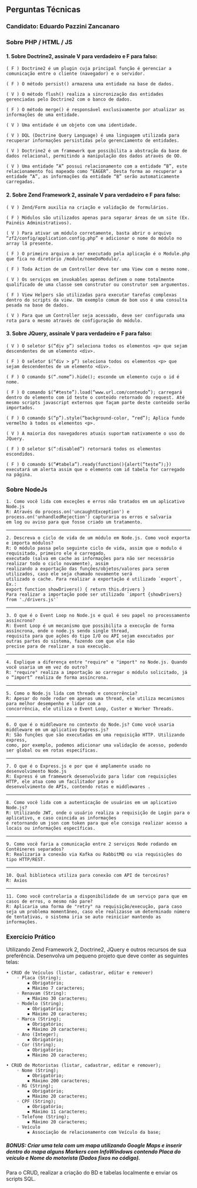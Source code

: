 ## Perguntas Técnicas

### Candidato: Eduardo Pazzini Zancanaro


### Sobre PHP / HTML / JS

#### 1. Sobre Doctrine2, assinale V para verdadeiro e F para falso:

    ( F ) Doctrine2 é um plugin cuja principal função é gerenciar a comunicação entre o cliente (navegador) e o servidor.
    
    ( F ) O método persist() armazena uma entidade na base de dados.
    
    ( V ) O método flush() realiza a sincronização das entidades gerenciadas pelo Doctrine2 com o banco de dados.
    
    ( F ) O método merge() é responsável exclusivamente por atualizar as informações de uma entidade.
    
    ( V ) Uma entidade é um objeto com uma identidade.
    
    ( V ) DQL (Doctrine Query Language) é uma linguagem utilizada para recuperar informações persistidas pelo gerenciamento de entidades.
    
    ( V ) Doctrine2 é um framework que possibilita a abstração da base de dados relacional, permitindo a manipulação dos dados através de OO.
    
    ( V ) Uma entidade “A” possui relacionamento com a entidade “B”, este relacionamento foi mapeado como “EAGER”. Desta forma ao recuperar a entidade “A”, as informações da entidade “B” serão automaticamente carregadas.


#### 2. Sobre Zend Framework 2, assinale V para verdadeiro e F para falso:

    ( V ) Zend/Form auxilia na criação e validação de formulários.
    
    ( F ) Módulos são utilizados apenas para separar áreas de um site (Ex. Painéis Administrativos).
    
    ( V ) Para ativar um módulo corretamente, basta abrir o arquivo “zf2/config/application.config.php” e adicionar o nome do módulo no array lá presente.
    
    ( F ) O primeiro arquivo a ser executado pela aplicação é o Module.php que fica no diretório /module/nomeDoModule/.
    
    ( F ) Toda Action de um Controller deve ter uma View com o mesmo nome.
    
    ( V ) Os serviços em invokables apenas definem o nome totalmente qualificado de uma classe sem construtor ou construtor sem argumentos.
    
    ( F ) View Helpers são utilizadas para executar tarefas complexas dentro do scripts da view. Um exemplo comum de bom uso é uma consulta pesada na base de dados.
    
    ( V ) Para que um Controller seja acessado, deve ser configurada uma rota para o mesmo através de configuração do módulo.


#### 3. Sobre JQuery, assinale V para verdadeiro e F para falso:

    ( V ) O seletor $(“div p”) seleciona todos os elementos <p> que sejam descendentes de um elemento <div>.
    
    ( F ) O seletor $(“div > p”) seleciona todos os elementos <p> que sejam descendentes de um elemento <div>.
    
    ( F ) O comando $(“.nome”).hide(); esconde um elemento cujo o id é nome.
    
    ( F ) O comando $(“#teste”).load(“www.url.com/conteudo”); carregará dentro do elemento com id teste o conteúdo retornado do request. Até mesmo scripts javascript externos que façam parte deste conteúdo serão importados.
    
    ( F ) O comando $(“p”).style(“background-color, “red”); Aplica fundo vermelho à todos os elementos <p>.
    
    ( V ) A maioria dos navegadores atuais suportam nativamente o uso do JQuery.
    
    ( F ) O seletor $(“:disabled”) retornará todos os elementos escondidos.
    
    ( F ) O comando $(“#tabela”).ready(function(){alert(“teste”);}) executará um alerta assim que o elemento com id tabela for carregado na página.


### Sobre NodeJs

    1. Como você lida com exceções e erros não tratados em um aplicativo Node.js
    R: Através do process.on('uncaughtException') e process.on('unhandledRejection') capturaria os erros e salvaria
    em log ou aviso para que fosse criado um tratamento.
---
    2. Descreva o ciclo de vida de um módulo em Node.js. Como você exporta e importa módulos?
    R: O módulo passa pelo seguinte ciclo de vida, assim que o modulo é requisitado, primeiro ele é carregado,
    executado (salva em cache as informações para não ser necessário realizar todo o ciclo novamente), assim 
    realizando a exportação das funções/objetos/valores para serem utilizados, caso ele seja chamado novamente será
    utilizado o cache. Para realizar a exportação é utilizado `export`, Ex.:
    export function showDrivers() { return this.drivers }
    Para realizar a importação pode ser utilizado `import {showDrivers} from './drivers.js'` 

--- 
    3. O que é o Event Loop no Node.js e qual é seu papel no processamento assíncrono?
    R: Event Loop é um mecanismo que possibilita a execução de forma assíncrona, onde o node.js sendo single thread,
    requisita para que ações do tipo I/O ou API sejam executados por outras partes do sistema, fazendo com que ele não 
    precise para de realizar a sua execução.

--- 
    4. Explique a diferença entre "require" e "import" no Node.js. Quando você usaria um em vez do outro?
    R: "require" realiza a importação ao carregar o módulo solicitado, já o “import” realiza de forma assíncrona.
---
    5. Como o Node.js lida com threads e concorrência?
    R: Apesar do node rodar em apenas uma thread, ele utiliza mecanismos para melhor desempenho e lidar com a 
    concorrência, ele utiliza o Event Loop, Custer e Worker Threads.  
---
    6. O que é o middleware no contexto do Node.js? Como você usaria middleware em um aplicativo Express.js?
    R: São funções que são executadas em uma requisição HTTP. Utilizando express,
    como, por exemplo, podemos adicionar uma validação de acesso, podendo ser global ou em rotas específicas. 
---
    7. O que é o Express.js e por que é amplamente usado no desenvolvimento Node.js
    R: Express é um framework desenvolvido para lidar com requisições HTTP, ele atua como um facilitador para o 
    desenvolvimento de APIs, contendo rotas e middlewares .
---
    8. Como você lida com a autenticação de usuários em um aplicativo Node.js?
    R: Utilizando JWT, onde o usuário realiza a requisição de Login para o aplicativo, e caso coincida as informações
    é retornando um json com token para que ele consiga realizar acesso a locais ou informações específicas.  
---
    9. Como você faria a comunicação entre 2 serviços Node rodando em Contêineres separados?
    R: Realizaria a conexão via Kafka ou RabbitMQ ou via requisições do tipo HTTP/REST.
---
    10. Qual biblioteca utiliza para conexão com API de terceiros?
    R: Axios
---
    11. Como você controlaria a disponibilidade de um serviço para que em casos de erros, o mesmo não pare?
    R: Aplicaria uma forma de "retry" na requisição/execução, para caso seja um problema momentâneo, caso ele realizasse um determinado número 
    de tentativas, o sistema iria se auto reiniciar mantendo as informações.




### Exercício Prático

Utilizando Zend Framework 2, Doctrine2, JQuery e outros recursos de sua preferência. Desenvolva um pequeno projeto que deve conter as seguintes telas:

    • CRUD de Veículos (listar, cadastrar, editar e remover)
        ◦ Placa (String);
            ▪ Obrigatório;
            ▪ Máximo 7 caracteres;
        ◦ Renavam (String):
            ▪ Máximo 30 caracteres;
        ◦ Modelo (String);
            ▪ Obrigatório;
            ▪ Máximo 20 caracteres;
        ◦ Marca (String);
            ▪ Obrigatório;
            ▪ Máximo 20 caracteres;
        ◦ Ano (Integer);
            ▪ Obrigatório;
        ◦ Cor (String);
            ▪ Obrigatório;
            ▪ Máximo 20 caracteres;

    • CRUD de Motoristas (listar, cadastrar, editar e remover);
        ◦ Nome (String);
            ▪ Obrigatório;
            ▪ Máximo 200 caracteres;
        ◦ RG (String);
            ▪ Obrigatório;
            ▪ Máximo 20 caracteres;
        ◦ CPF (String);
            ▪ Obrigatório;
            ▪ Máximo 11 caracteres;
        ◦ Telefone (String);
            ▪ Máximo 20 caracteres;
        ◦ Veículo
            ▪ Associação de relacionamento com Veículo da base;

##### BONUS: Criar uma tela com um mapa utilizando Google Maps e inserir dentro do mapa alguns Markers com InfoWindows contendo Placa do veículo e Nome do motorista (Dados fixos no código).




Para o CRUD, realizar a criação do BD e tabelas localmente e enviar os scripts SQL.